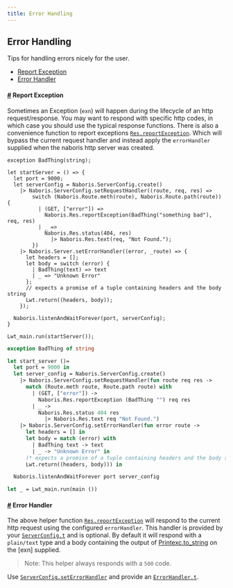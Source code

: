```yaml
---
title: Error Handling
---
```


## Error Handling
Tips for handling errors nicely for the user.

- [Report Exception](#report-exception)
- [Error Handler](#error-handler)

#### <a name="report-exception" href="#report-exception">#</a> Report Exception
Sometimes an Exception (`exn`) will happen during the lifecycle of an http request/response. You may want to respond with specific http codes, in which case you should use the typical response functions. There is also a convenience function to report exceptions [`Res.reportException`](/odocs/naboris/Naboris/Res/index.html#val-reportError). Which will bypass the current request handler and instead apply the `errorHandler` supplied when the naboris http server was created.

```reason
exception BadThing(string);

let startServer = () => {
  let port = 9000;
  let serverConfig = Naboris.ServerConfig.create()
    |> Naboris.ServerConfig.setRequestHandler((route, req, res) =>
        switch (Naboris.Route.meth(route), Naboris.Route.path(route)) {
          | (GET, ["error"]) =>
            Naboris.Res.reportException(BadThing("something bad"), req, res)
          | _ =>
            Naboris.Res.status(404, res)
              |> Naboris.Res.text(req, "Not Found.");
        })
    |> Naboris.Server.setErrorHandler((error, _route) => {
      let headers = [];
      let body = switch (error) {
        | BadThing(text) => text
        | _ => "Unknown Error"
      };
      // expects a promise of a tuple containing headers and the body string
      Lwt.return((headers, body));
    });

  Naboris.listenAndWaitForever(port, serverConfig);
}

Lwt_main.run(startServer());
```
```ocaml
exception BadThing of string

let start_server ()=
  let port = 9000 in
  let server_config = Naboris.ServerConfig.create()
    |> Naboris.ServerConfig.setRequestHandler(fun route req res ->
      match (Route.meth route, Route.path route) with
        | (GET, ["error"]) ->
          Naboris.Res.reportException (BadThing "") req res
        | _ ->
          Naboris.Res.status 404 res
            |> Naboris.Res.text req "Not Found.")
    |> Naboris.ServerConfig.setErrorHandler(fun error route ->
      let headers = [] in
      let body = match (error) with
        | BadThing text -> text
        | _ -> "Unknown Error" in
      (* expects a promise of a tuple containing headers and the body string *)
      Lwt.return((headers, body))) in

  Naboris.listenAndWaitForever port server_config

let _ = Lwt_main.run(main ())
```

#### <a name="error-handler" href="#error-handler">#</a> Error Handler
The above helper function [`Res.reportException`](/odocs/naboris/Naboris/Res/index.html#val-reportError) will respond to the current http request using the configured `errorHandler`. This handler is provided by your [`ServerConfig.t`](/odocs/naboris/Naboris/ServerConfig) and is optional. By default it will respond with a `plain/text` type and a body containing the output of [Printexc.to_string](https://caml.inria.fr/pub/docs/manual-ocaml/libref/Stdlib.Printexc.html) on the [exn] supplied.

> Note: This helper always responds with a `500` code.

Use [`ServerConfig.setErrorHandler`](/odocs/naboris/Naboris/ServerConfig/#val-setErrorHandler) and provide an [`ErrorHandler.t`](/odocs/naboris/Naboris/ErrorHandler/index.html).

```
